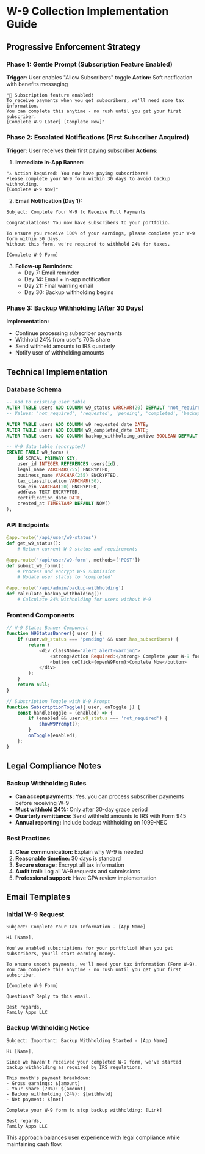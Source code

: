 # W-9 Collection Implementation Guide

## Progressive Enforcement Strategy

### Phase 1: Gentle Prompt (Subscription Feature Enabled)
**Trigger:** User enables "Allow Subscribers" toggle
**Action:** Soft notification with benefits messaging
```
"🎉 Subscription feature enabled! 
To receive payments when you get subscribers, we'll need some tax information. 
You can complete this anytime - no rush until you get your first subscriber.
[Complete W-9 Later] [Complete Now]"
```

### Phase 2: Escalated Notifications (First Subscriber Acquired)
**Trigger:** User receives their first paying subscriber
**Actions:**
1. **Immediate In-App Banner:**
```
"⚠️ Action Required: You now have paying subscribers! 
Please complete your W-9 form within 30 days to avoid backup withholding.
[Complete W-9 Now]"
```

2. **Email Notification (Day 1):**
```
Subject: Complete Your W-9 to Receive Full Payments

Congratulations! You now have subscribers to your portfolio.

To ensure you receive 100% of your earnings, please complete your W-9 form within 30 days. 
Without this form, we're required to withhold 24% for taxes.

[Complete W-9 Form]
```

3. **Follow-up Reminders:**
   - Day 7: Email reminder
   - Day 14: Email + in-app notification
   - Day 21: Final warning email
   - Day 30: Backup withholding begins

### Phase 3: Backup Withholding (After 30 Days)
**Implementation:**
- Continue processing subscriber payments
- Withhold 24% from user's 70% share
- Send withheld amounts to IRS quarterly
- Notify user of withholding amounts

## Technical Implementation

### Database Schema
```sql
-- Add to existing user table
ALTER TABLE users ADD COLUMN w9_status VARCHAR(20) DEFAULT 'not_required';
-- Values: 'not_required', 'requested', 'pending', 'completed', 'backup_withholding'

ALTER TABLE users ADD COLUMN w9_requested_date DATE;
ALTER TABLE users ADD COLUMN w9_completed_date DATE;
ALTER TABLE users ADD COLUMN backup_withholding_active BOOLEAN DEFAULT FALSE;

-- W-9 data table (encrypted)
CREATE TABLE w9_forms (
    id SERIAL PRIMARY KEY,
    user_id INTEGER REFERENCES users(id),
    legal_name VARCHAR(255) ENCRYPTED,
    business_name VARCHAR(255) ENCRYPTED,
    tax_classification VARCHAR(50),
    ssn_ein VARCHAR(20) ENCRYPTED,
    address TEXT ENCRYPTED,
    certification_date DATE,
    created_at TIMESTAMP DEFAULT NOW()
);
```

### API Endpoints
```python
@app.route('/api/user/w9-status')
def get_w9_status():
    # Return current W-9 status and requirements

@app.route('/api/user/w9-form', methods=['POST'])
def submit_w9_form():
    # Process and encrypt W-9 submission
    # Update user status to 'completed'

@app.route('/api/admin/backup-withholding')
def calculate_backup_withholding():
    # Calculate 24% withholding for users without W-9
```

### Frontend Components
```javascript
// W-9 Status Banner Component
function W9StatusBanner({ user }) {
    if (user.w9_status === 'pending' && user.has_subscribers) {
        return (
            <div className="alert alert-warning">
                <strong>Action Required:</strong> Complete your W-9 form to avoid backup withholding.
                <button onClick={openW9Form}>Complete Now</button>
            </div>
        );
    }
    return null;
}

// Subscription Toggle with W-9 Prompt
function SubscriptionToggle({ user, onToggle }) {
    const handleToggle = (enabled) => {
        if (enabled && user.w9_status === 'not_required') {
            showW9Prompt();
        }
        onToggle(enabled);
    };
}
```

## Legal Compliance Notes

### Backup Withholding Rules
- **Can accept payments:** Yes, you can process subscriber payments before receiving W-9
- **Must withhold 24%:** Only after 30-day grace period
- **Quarterly remittance:** Send withheld amounts to IRS with Form 945
- **Annual reporting:** Include backup withholding on 1099-NEC

### Best Practices
1. **Clear communication:** Explain why W-9 is needed
2. **Reasonable timeline:** 30 days is standard
3. **Secure storage:** Encrypt all tax information
4. **Audit trail:** Log all W-9 requests and submissions
5. **Professional support:** Have CPA review implementation

## Email Templates

### Initial W-9 Request
```
Subject: Complete Your Tax Information - [App Name]

Hi [Name],

You've enabled subscriptions for your portfolio! When you get subscribers, you'll start earning money.

To ensure smooth payments, we'll need your tax information (Form W-9). You can complete this anytime - no rush until you get your first subscriber.

[Complete W-9 Form]

Questions? Reply to this email.

Best regards,
Family Apps LLC
```

### Backup Withholding Notice
```
Subject: Important: Backup Withholding Started - [App Name]

Hi [Name],

Since we haven't received your completed W-9 form, we've started backup withholding as required by IRS regulations.

This month's payment breakdown:
- Gross earnings: $[amount]
- Your share (70%): $[amount]
- Backup withholding (24%): $[withheld]
- Net payment: $[net]

Complete your W-9 form to stop backup withholding: [Link]

Best regards,
Family Apps LLC
```

This approach balances user experience with legal compliance while maintaining cash flow.
